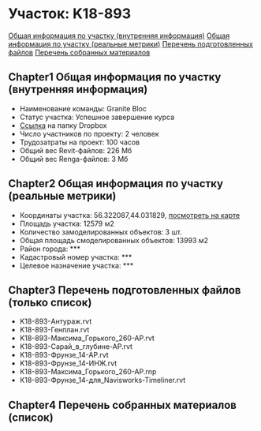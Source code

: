 # Участок: K18-893

[Общая информация по участку (внутренняя информация)](#Chapter1)
[Общая информация по участку (реальные метрики)](#Chapter2)
[Перечень подготовленных файлов](#Chapter3)
[Перечень собранных материалов](#Chapter4)
## <a id="test">Chapter1</a> Общая информация по участку (внутренняя информация)
+ Наименование команды: Granite Bloc
+ Статус участка: Успешное завершение курса
+ [Ссылка](https://www.dropbox.com/sh/wvvgv1nw1iqred9/AADMS1Osuxa_AoEozx5ejY7Wa/K18_893?dl=0) на папку Dropbox
+ Число участников по проекту: 2 человек
+ Трудозатраты на проект: 100 часов
+ Общий вес Revit-файлов: 226 Мб
+ Общий вес Renga-файлов: 3 Мб
## <a id="test">Chapter2</a> Общая информация по участку (реальные метрики)
+ Координаты участка: 56.322087,44.031829, [посмотреть на карте](yandex.ru/maps/47/nizhny-novgorod/?ll=56.322087%2C44.031829&z=19)
+ Площадь участка: 12579 м2
+ Количество замоделированных объектов: 3 шт.
+ Общая площадь смоделированных объектов: 13993 м2
+ Район города: *** 
+ Кадастровый номер участка: *** 
+ Целевое назначение участка: *** 
## <a id="test">Chapter3</a> Перечень подготовленных файлов (только список)
+ K18-893-Антураж.rvt
+ K18-893-Генплан.rvt
+ K18-893-Максима_Горького_260-АР.rvt
+ K18-893-Сарай_в_глубине-АР.rvt
+ K18-893-Фрунзе_14-АР.rvt
+ K18-893-Фрунзе_14-ИНЖ.rvt
+ К18-893-Максима_Горького_260-АР.rnp
+ К18-893-Фрунзе_14-для_Navisworks-Timeliner.rvt
## <a id="test">Chapter4</a> Перечень собранных материалов (список)
